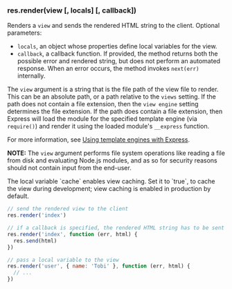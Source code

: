 <h3 id='res.render'>res.render(view [, locals] [, callback])</h3>

Renders a `view` and sends the rendered HTML string to the client.
Optional parameters:

- `locals`, an object whose properties define local variables for the view.
- `callback`, a callback function. If provided, the method returns both the possible error and rendered string, but does not perform an automated response. When an error occurs, the method invokes `next(err)` internally.

The `view` argument is a string that is the file path of the view file to render. This can be an absolute path, or a path relative to the `views` setting. If the path does not contain a file extension, then the `view engine` setting determines the file extension. If the path does contain a file extension, then Express will load the module for the specified template engine (via `require()`) and render it using the loaded module's `__express` function.

For more information, see [Using template engines with Express](/guide/using-template-engines.html).

**NOTE:** The `view` argument performs file system operations like reading a file from disk and evaluating Node.js modules, and as so for security reasons should not contain input from the end-user.

<div class="doc-box doc-notice" markdown="1">
The local variable `cache` enables view caching. Set it to `true`,
to cache the view during development; view caching is enabled in production by default.
</div>

```js
// send the rendered view to the client
res.render('index')

// if a callback is specified, the rendered HTML string has to be sent explicitly
res.render('index', function (err, html) {
  res.send(html)
})

// pass a local variable to the view
res.render('user', { name: 'Tobi' }, function (err, html) {
  // ...
})
```
